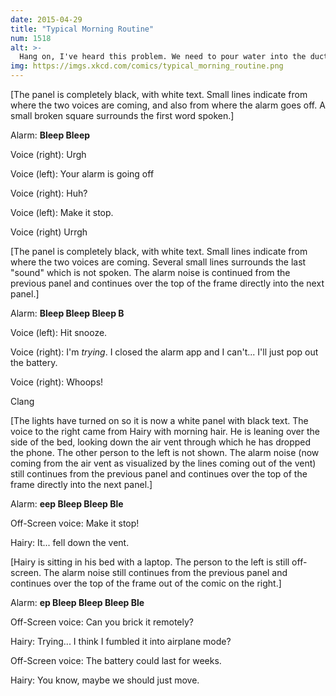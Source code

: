 ```yaml
---
date: 2015-04-29
title: "Typical Morning Routine"
num: 1518
alt: >-
  Hang on, I've heard this problem. We need to pour water into the duct until the phone floats up and ... wait, phones sink in water. Mercury. We need a vat of mercury to pour down the vent. That will definitely make this situation better and not worse.
img: https://imgs.xkcd.com/comics/typical_morning_routine.png
---
```

[The panel is completely black, with white text. Small lines indicate from where the two voices are coming, and also from where the alarm goes off. A small broken square surrounds the first word spoken.]

Alarm: **Bleep Bleep**

Voice (right): Urgh

Voice (left): Your alarm is going off

Voice (right): Huh?

Voice (left): Make it stop.

Voice (right) Urrgh

[The panel is completely black, with white text. Small lines indicate from where the two voices are coming. Several small lines surrounds the last "sound" which is not spoken. The alarm noise is continued from the previous panel and continues over the top of the frame directly into the next panel.]

Alarm: **Bleep Bleep Bleep B**

Voice (left): Hit snooze.

Voice (right): I'm *trying*. I closed the alarm app and I can't... I'll just pop out the battery.

Voice (right): Whoops!

Clang

[The lights have turned on so it is now a white panel with black text. The voice to the right came from Hairy with morning hair. He is leaning over the side of the bed, looking down the air vent through which he has dropped the phone. The other person to the left is not shown. The alarm noise (now coming from the air vent as visualized by the lines coming out of the vent) still continues from the previous panel and continues over the top of the frame directly into the next panel.]

Alarm: **eep Bleep Bleep Ble**

Off-Screen voice: Make it stop!

Hairy: It... fell down the vent.

[Hairy is sitting in his bed with a laptop. The person to the left is still off-screen. The alarm noise still continues from the previous panel and continues over the top of the frame out of the comic on the right.]

Alarm: **ep Bleep Bleep Bleep Ble**

Off-Screen voice: Can you brick it remotely?

Hairy: Trying... I think I fumbled it into airplane mode?

Off-Screen voice: The battery could last for weeks.

Hairy: You know, maybe we should just move.
